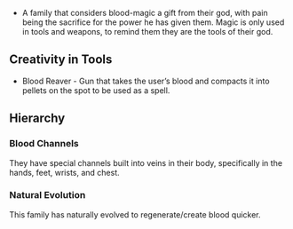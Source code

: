 
- A family that considers blood-magic a gift from their god, with pain being the sacrifice for the power he has given them. Magic is only used in tools and weapons, to remind them they are the tools of their god.

## Creativity in Tools

- Blood Reaver - Gun that takes the user’s blood and compacts it into pellets on the spot to be used as a spell.

## Hierarchy


### Blood Channels
 They have special channels built into veins in their body, specifically in the hands, feet, wrists, and chest.

### Natural Evolution
This family has naturally evolved to regenerate/create blood quicker. 